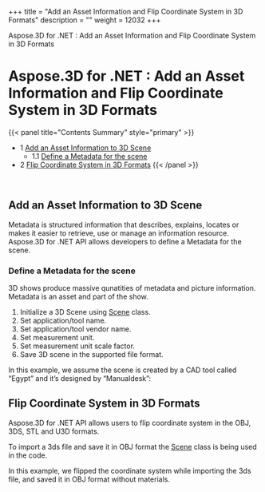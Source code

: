 +++
title = "Add an Asset Information and Flip Coordinate System in 3D Formats" 
description = "" 
weight = 12032 
+++

Aspose.3D for .NET : Add an Asset Information and Flip Coordinate System in 3D Formats  

# Aspose.3D for .NET : Add an Asset Information and Flip Coordinate System in 3D Formats


{{< panel title="Contents Summary" style="primary" >}}
*   1 [Add an Asset Information to 3D Scene](#AddanAssetInformationandFlipCoordinateSystemin3DFormats-AddanAssetInformationto3DScene)
    *   1.1 [Define a Metadata for the scene](#AddanAssetInformationandFlipCoordinateSystemin3DFormats-DefineaMetadataforthescene)
*   2 [Flip Coordinate System in 3D Formats](#AddanAssetInformationandFlipCoordinateSystemin3DFormats-FlipCoordinateSystemin3DFormats)
{{< /panel >}}
 

 

## Add an Asset Information to 3D Scene

Metadata is structured information that describes, explains, locates or makes it easier to retrieve, use or manage an information resource. Aspose.3D for .NET API allows developers to define a Metadata for the scene.

### Define a Metadata for the scene

3D shows produce massive qunatities of metadata and picture information. Metadata is an asset and part of the show.

1.  Initialize a 3D Scene using [Scene](#) class.
2.  Set application/tool name.
3.  Set application/tool vendor name.
4.  Set measurement unit.
5.  Set measurement unit scale factor.
6.  Save 3D scene in the supported file format.

In this example, we assume the scene is created by a CAD tool called “Egypt” and it’s designed by “Manualdesk”:

## Flip Coordinate System in 3D Formats

Aspose.3D for .NET API allows users to flip coordinate system in the OBJ, 3DS, STL and U3D formats.

To import a 3ds file and save it in OBJ format the [Scene](http://www.aspose.com/api/net/3d/T_Aspose_ThreeD_Scene) class is being used in the code.

In this example, we flipped the coordinate system while importing the 3ds file, and saved it in OBJ format without materials.

